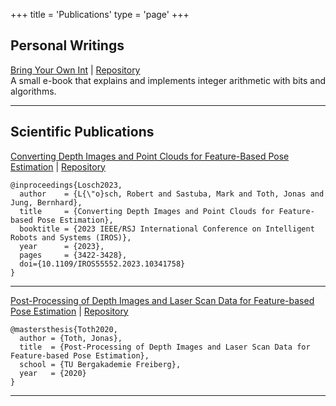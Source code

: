 +++
title = 'Publications'
type = 'page'
+++

## Personal Writings

[Bring Your Own Int](https://curiositasbooks.gumroad.com/l/build-your-own-int) | [<span data-feather='github'></span>Repository](https://github.com/curiositas-books/bring-your-own-int)  
A small e-book that explains and implements integer arithmetic with bits and algorithms.

---

## Scientific Publications

[Converting Depth Images and Point Clouds for Feature-Based Pose Estimation](https://ieeexplore.ieee.org/document/10341758) | [<span data-feather='github'></span>Repository](https://github.com/rlsch/depth-flexion-conversion)
```
@inproceedings{Losch2023,
  author    = {L{\"o}sch, Robert and Sastuba, Mark and Toth, Jonas and Jung, Bernhard},
  title     = {Converting Depth Images and Point Clouds for Feature-based Pose Estimation},
  booktitle = {2023 IEEE/RSJ International Conference on Intelligent Robots and Systems (IROS)},
  year      = {2023},
  pages     = {3422-3428},
  doi={10.1109/IROS55552.2023.10341758}
}
```
---
[Post-Processing of Depth Images and Laser Scan Data for Feature-based Pose Estimation](https://github.com/JonasToth/depth-conversions/blob/master/docs/master-thesis-jonas-toth-compressed.pdf) | [<span data-feather='github'></span>Repository](https://github.com/JonasToth/depth-conversions)
```
@mastersthesis{Toth2020,
  author = {Toth, Jonas},
  title  = {Post-Processing of Depth Images and Laser Scan Data for Feature-based Pose Estimation},
  school = {TU Bergakademie Freiberg},
  year   = {2020}
}
```
---
